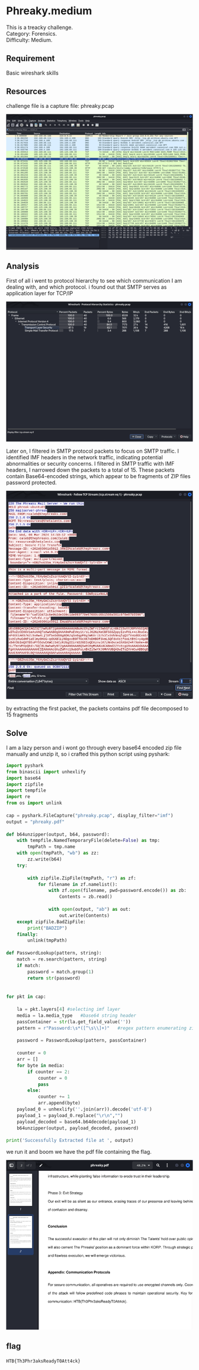 [](ctf=cyber-apocalypse-2024-hacker-royale)
[](type=forensics)
[](tags=game)
[](techniques=pcap-analysis)

# Phreaky.medium
This is a treacky challenge.  
Category: Forensics.  
Difficulty: Medium.  
  
## Requirement
Basic wireshark skills


## Resources
challenge file is a capture file: phreaky.pcap  

![](https://github.com/z4rr1t/writeups/blob/main/HTB/CA2024%3AHR/Phreaky/img/pcap.png?raw=true)  

## Analysis
First of all i went to protocol hierarchy to see which communication I am dealing with, and which protocol. i found out that SMTP serves as application layer for TCP/IP  

![](https://github.com/z4rr1t/writeups/blob/main/HTB/CA2024%3AHR/Phreaky/img/protocol-hierarchy.png?raw=true)  

Later on, I filtered in SMTP protocol packets to focus on SMTP traffic. I identified IMF headers in the network traffic, indicating potential abnormalities or security concerns. I filtered in SMTP traffic with IMF headers,  I narrowed down the packets to a total of 15. These packets contain Base64-encoded strings, which appear to be fragments of ZIP files password protected.  

![](https://github.com/z4rr1t/writeups/blob/main/HTB/CA2024%3AHR/Phreaky/img/imf1.png?raw=true)  

by extracting the first packet, the packets contains pdf file decomposed to 15 fragments  

## Solve
I am a lazy person and i wont go through every base64 encoded zip file manually and unzip it, so i crafted this python script using pyshark:  
```python
import pyshark
from binascii import unhexlify
import base64
import zipfile
import tempfile
import re
from os import unlink

cap = pyshark.FileCapture("phreaky.pcap", display_filter="imf")
output = "phreaky.pdf" 

def b64unzipper(output, b64, password):
    with tempfile.NamedTemporaryFile(delete=False) as tmp:
        tmpPath = tmp.name
    with open(tmpPath, "wb") as zz:
        zz.write(b64)
    try:

        with zipfile.ZipFile(tmpPath, "r") as zf:
            for filename in zf.namelist():
                with zf.open(filename, pwd=password.encode()) as zb:
                    Contents = zb.read()

                with open(output, "ab") as out:
                    out.write(Contents)
    except zipfile.BadZipFile:
        print("BADZIP")
    finally:
        unlink(tmpPath)

def PasswordLookup(pattern, string):
    match = re.search(pattern, string)
    if match:
        password = match.group(1)
        return str(password)


for pkt in cap:

    la = pkt.layers[4] #selecting imf layer
    media = la.media_type   #base64 string header
    passContainer = str(la.get_field_value(''))
    pattern = r"Password:\s*([^\s\\]+)"   #regex pattern enumerating zip passwords in passCOntainer
    
    password = PasswordLookup(pattern, passContainer)

    counter = 0
    arr = []
    for byte in media:
        if counter == 2:
            counter = 0
            pass
        else:
            counter += 1
            arr.append(byte)
    payload_0 = unhexlify(''.join(arr)).decode('utf-8')
    payload_1 = payload_0.replace("\r\n","")
    payload_decoded = base64.b64decode(payload_1)
    b64unzipper(output, payload_decoded, password)

print('Successfully Extracted file at ', output)

```
we run it and boom we have the pdf file containing the flag.  

![](https://github.com/z4rr1t/writeups/blob/main/HTB/CA2024%3AHR/Phreaky/img/phreakingPDF.png?raw=true)

## flag
```HTB{Th3Phr3aksReadyT0Att4ck}```

